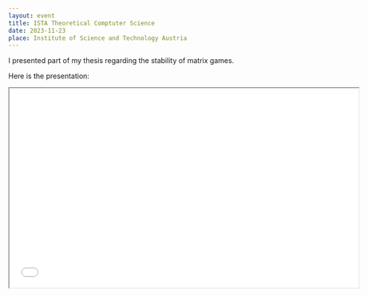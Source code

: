 ```yaml
---
layout: event
title: ISTA Theoretical Comptuter Science
date: 2023-11-23
place: Institute of Science and Technology Austria
---
```


I presented part of my thesis regarding the stability of matrix games.

Here is the presentation:
<iframe src="presentations\2023-11 ISTA TCS.pdf" height="400" width="700"></iframe>

